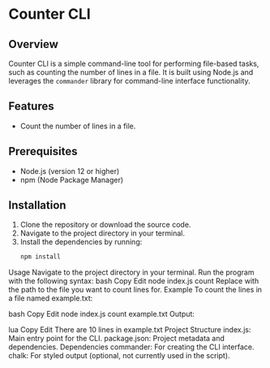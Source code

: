 # Counter CLI

## Overview
Counter CLI is a simple command-line tool for performing file-based tasks, such as counting the number of lines in a file. It is built using Node.js and leverages the `commander` library for command-line interface functionality.

## Features
- Count the number of lines in a file.

## Prerequisites
- Node.js (version 12 or higher)
- npm (Node Package Manager)

## Installation
1. Clone the repository or download the source code.
2. Navigate to the project directory in your terminal.
3. Install the dependencies by running:
   ```bash
   npm install
Usage
Navigate to the project directory in your terminal.
Run the program with the following syntax:
bash
Copy
Edit
node index.js count <file>
Replace <file> with the path to the file you want to count lines for.
Example
To count the lines in a file named example.txt:

bash
Copy
Edit
node index.js count example.txt
Output:

lua
Copy
Edit
There are 10 lines in example.txt
Project Structure
index.js: Main entry point for the CLI.
package.json: Project metadata and dependencies.
Dependencies
commander: For creating the CLI interface.
chalk: For styled output (optional, not currently used in the script).